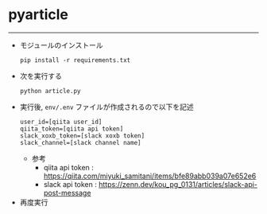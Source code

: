 # pyarticle
---

- モジュールのインストール
  ```
  pip install -r requirements.txt
  ```
- 次を実行する
  ```
  python article.py
  ```
- 実行後, `env/.env` ファイルが作成されるので以下を記述
  ```
  user_id=[qiita user_id]
  qiita_token=[qiita api token]
  slack_xoxb_token=[slack xoxb token]
  slack_channel=[slack channel name]
  ```
  - 参考
    - qiita api token : https://qiita.com/miyuki_samitani/items/bfe89abb039a07e652e6
    - slack api token : https://zenn.dev/kou_pg_0131/articles/slack-api-post-message
- 再度実行
